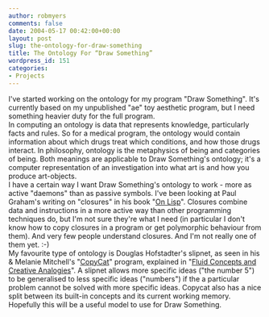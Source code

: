 ```yaml
---
author: robmyers
comments: false
date: 2004-05-17 00:42:00+00:00
layout: post
slug: the-ontology-for-draw-something
title: The Ontology For “Draw Something”
wordpress_id: 151
categories:
- Projects
---
```


I've started working on the ontology for my program "Draw Something". It's currently based on my unpublished "ae" toy aesthetic program, but I need something heavier duty for the full program.  
In computing an ontology is data that represents knowledge, particularly facts and rules. So for a medical program, the ontology would contain information about which drugs treat which conditions, and how those drugs interact. In philosophy, ontology is the metaphysics of being and categories of being. Both meanings are applicable to Draw Something's ontology; it's a computer representation of an investigation into what art is and how you produce art-objects.  
I have a certain way I want Draw Something's ontology to work - more as active "daemons" than as passive symbols. I've been looking at Paul Graham's writing on "closures" in his book "[On Lisp](http://www.paulgraham.com/onlisp.html)". Closures combine data and instructions in a more active way than other programming techniques do, but I'm not sure they're what I need (in particular I don't know how to copy closures in a program or get polymorphic behaviour from them). And very few people understand closures. And I'm not really one of them yet. :-)  
My favourite type of ontology is Douglas Hofstadter's slipnet, as seen in his & Melanie Mitchell's "[CopyCat](http://www.cse.ogi.edu/~mm/how-to-get-copycat.html)" program, explained in "[Fluid Concepts and Creative Analogies](http://www.cogsci.indiana.edu/fcca.html)". A slipnet allows more specific ideas ("the number 5") to be generalised to less specific ideas ("numbers") if the a particular problem cannot be solved with more specific ideas. Copycat also has a nice split between its built-in concepts and its current working memory. Hopefully this will be a useful model to use for Draw Something.



